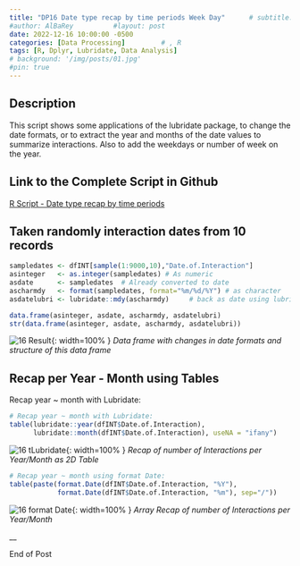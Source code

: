 ```yaml
---
title: "DP16 Date type recap by time periods Week Day"      # subtitle: "Description of R Scripts for data processing."
#author: AlBaRey          #layout: post
date: 2022-12-16 10:00:00 -0500
categories: [Data Processing]         # , R
tags: [R, Dplyr, Lubridate, Data Analysis]
# background: '/img/posts/01.jpg'
#pin: true
---
```


## Description

This script shows some applications of the lubridate package, to change the date formats, or to extract the year and months of the date values to summarize interactions. Also to add the weekdays or number of week on the year. 

## Link to the Complete Script in Github
[R Script - Date type recap by time periods](https://github.com/albarey33/Data_Analysis_R/blob/main/16%20Date%20type%20recap%20by%20time%20periods%20Week%20Day%20Lubridate%20.R)


## Taken randomly interaction dates from 10 records 

```R
sampledates <- dfINT[sample(1:9000,10),"Date.of.Interaction"]
asinteger   <- as.integer(sampledates) # As numeric
asdate      <- sampledates  # Already converted to date
ascharmdy   <- format(sampledates, format="%m/%d/%Y") # as character
asdatelubri <- lubridate::mdy(ascharmdy)     # back as date using lubridate

data.frame(asinteger, asdate, ascharmdy, asdatelubri)
str(data.frame(asinteger, asdate, ascharmdy, asdatelubri))
```

![16 Result](/images/DataProcess/16_Changes_Data_Formats.PNG){: width=100% }
_Data frame with changes in date formats and structure of this data frame_

## Recap per Year - Month using Tables

Recap year ~ month with Lubridate:

```R
# Recap year ~ month with Lubridate:
table(lubridate::year(dfINT$Date.of.Interaction),
      lubridate::month(dfINT$Date.of.Interaction), useNA = "ifany")
```

![16 tLubridate](/images/DataProcess/16_Table_Lubridate.PNG){: width=100% }
_Recap of number of Interactions per Year/Month as 2D Table_

```R
# Recap year ~ month using format Date:
table(paste(format.Date(dfINT$Date.of.Interaction, "%Y"),
            format.Date(dfINT$Date.of.Interaction, "%m"), sep="/"))
```

![16 format Date](/images/DataProcess/16_Table_format_Date.PNG){: width=100% }
_Array Recap of number of Interactions per Year/Month_



__

End of Post
